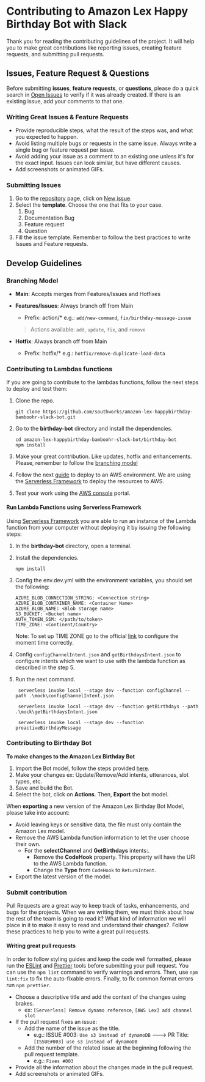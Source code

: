 # Contributing to Amazon Lex Happy Birthday Bot with Slack

Thank you for reading the contributing guidelines of the project. It will help you to make great contributions like reporting issues, creating feature requests, and submitting pull requests.

## Issues, Feature Request & Questions

Before submitting **issues**, **feature requests**, or **questions**, please do a quick search in [Open Issues](https://github.com/southworks/amazon-lex-happybirthday-bamboohr-slack-bot/issues?q=is%3Aopen+is%3Aissue) to verify if it was already created. If there is an existing issue, add your comments to that one. 

### Writing Great Issues & Feature Requests

- Provide reproducible steps, what the result of the steps was, and what you expected to happen.
- Avoid listing multiple bugs or requests in the same issue. Always write a single bug or feature request per issue. 
- Avoid adding your issue as a comment to an existing one unless it's for the exact input. Issues can look similar, but have different causes.
- Add screenshots or animated GIFs.

### Submitting Issues 

1. Go to the [repository](https://github.com/southworks/amazon-lex-happybirthday-bamboohr-slack-bot) page, click on [New issue](https://github.com/southworks/amazon-lex-happybirthday-bamboohr-slack-bot/issues).
2. Select the **template**. Choose the one that fits to your case. 
   1. Bug
   2. Documentation Bug
   3. Feature request
   4. Question
3. Fill the issue template. Remember to follow the best practices to write Issues and Feature requests.



## Develop Guidelines

### Branching Model

- **Main**: Accepts merges from Features/Issues and Hotfixes
- **Features/Issues**: Always branch off from Main
  
  - Prefix: action/* e.g.: `add/new-command`, `fix/birthday-message-issue`
    
  >  Actions available: `add`, `update`, `fix`, and `remove`
  
- **Hotfix**: Always branch off from Main
  
  - Prefix: hotfix/* e.g.: `hotfix/remove-duplicate-load-data`



### Contributing to Lambdas functions

If you are going to contribute to the lambdas functions, follow the next steps to deploy and test them:

1. Clone the repo.

   ```
   git clone https://github.com/southworks/amazon-lex-happybirthday-bamboohr-slack-bot.git
   ```

2. Go to the **birthday-bot** directory and install the dependencies.

   ```
   cd amazon-lex-happybirthday-bamboohr-slack-bot/birthday-bot
   npm install
   ```

4. Make your great contribution. Like updates, hotfix and enhancements. Please, remember to follow the [branching model](#branching-model)

5. Follow the next [guide](https://github.com/southworks/amazon-lex-happybirthday-bamboohr-slack-bot/blob/main/docs/serverless.md) to deploy to an AWS environment. We are using the [Serverless Framework](https://www.serverless.com/open-source/) to deploy the resources to AWS.

6. Test your work using the [AWS console](https://console.aws.amazon.com) portal.

#### Run Lambda Functions using Serverless Framework

Using  [Serverless Framework](https://www.serverless.com/open-source/) you are able to run an instance of the Lambda function from your computer without deploying it by issuing the following steps:

1. In the **birthday-bot** directory, open a terminal.
2. Install the dependencies.
    ```
    npm install
    ```
3. Config the env.dev.yml with the environment variables, you should set the following:

    ```
    AZURE_BLOB_CONNECTION_STRING: <Connection string>
    AZURE_BLOB_CONTAINER_NAME: <Container Name>
    AZURE_BLOB_NAME: <Blob storage name>
    S3_BUCKET: <Bucket name>
    AUTH_TOKEN_SSM: </path/to/token>
    TIME_ZONE: <Continent/Country>
    ```
    Note: To set up TIME ZONE go to the official [link](https://www.serverless.com/open-source/) to configure the moment time correctly.
4. Config `configChannelIntent.json` and `getBirthdaysIntent.json` to configure intents which we want to use with the lambda function as described in the step 5.
5. Run the next command.

   ```
    serverless invoke local --stage dev --function configChannel --path .\mock\configChannelIntent.json

    serverless invoke local --stage dev --function getBirthdays --path .\mock\getBirthdaysIntent.json

    serverless invoke local --stage dev --function proactiveBirthdayMessage
   ```

### Contributing to Birthday Bot

**To make changes to the Amazon Lex Birthday Bot**

1. Import the Bot model, follow the steps provided [here](https://github.com/southworks/amazon-lex-happybirthday-bamboohr-slack-bot/blob/main/birthday-bot/README.md#import-amazon-lex-bot).
2. Make your changes ex: Update/Remove/Add intents, utterances, slot types, etc.
3. Save and build the Bot.
4. Select the bot, click on **Actions**. Then, **Export** the bot model.

When **exporting** a new version of the Amazon Lex Birthday Bot Model, please take into account:

- Avoid leaving keys or sensitive data, the file must only contain the Amazon Lex model. 
- Remove the AWS Lambda function information to let the user choose their own. 
  - For the **selectChannel** and **GetBirthdays** intents:.
    - Remove the **CodeHook** property. This property will have the URI to the AWS Lambda function. 
    - Change the **Type** from `CodeHook` to `ReturnIntent`.
- Export the latest version of the model.



### Submit contribution

Pull Requests are a great way to keep track of tasks, enhancements, and bugs for the projects. When we are writing them, we must think about how the rest of the team is going to read it? What kind of information we will place in it to make it easy to read and understand their changes?. Follow these practices to help you to write a great pull requests. 

#### Writing great pull requests

In order to follow styling guides and keep the code well formatted, please run the [ESLint](https://eslint.org/) and [Prettier](https://prettier.io/) tools before submitting your pull request. You can use the `npm lint` command to verify warnings and errors. Then, use `npm lint:fix` to fix the auto-fixable errors. Finally, to fix common format errors run `npm prettier`. 

- Choose a descriptive title and add the context of the changes using brakes. 
  - ex: `[Serverless] Remove dynamo reference`, `[AWS Lex] add channel slot`
- If the pull request fixes an issue:
  - Add the name of the issue as the title. 
    -  e.g.: ISSUE #003: `Use s3 instead of dynamoDB` ---> PR Title: `[ISSUE#003] use s3 instead of dynamoDB`
  - Add the number of the related issue at the beginning following the pull request template.
    -  e.g.: `Fixes #003` 
- Provide all the information about the changes made in the pull request.
- Add screenshots or animated GIFs.
